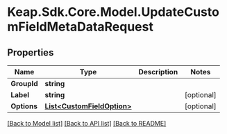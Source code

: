 # Keap.Sdk.Core.Model.UpdateCustomFieldMetaDataRequest

## Properties

Name | Type | Description | Notes
------------ | ------------- | ------------- | -------------
**GroupId** | **string** |  | 
**Label** | **string** |  | [optional] 
**Options** | [**List&lt;CustomFieldOption&gt;**](CustomFieldOption.md) |  | [optional] 

[[Back to Model list]](../README.md#documentation-for-models) [[Back to API list]](../README.md#documentation-for-api-endpoints) [[Back to README]](../README.md)


